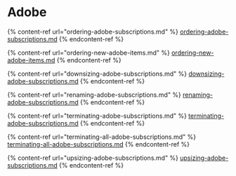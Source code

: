 # Adobe

{% content-ref url="ordering-adobe-subscriptions.md" %}
[ordering-adobe-subscriptions.md](ordering-adobe-subscriptions.md)
{% endcontent-ref %}

{% content-ref url="ordering-new-adobe-items.md" %}
[ordering-new-adobe-items.md](ordering-new-adobe-items.md)
{% endcontent-ref %}

{% content-ref url="downsizing-adobe-subscriptions.md" %}
[downsizing-adobe-subscriptions.md](downsizing-adobe-subscriptions.md)
{% endcontent-ref %}

{% content-ref url="renaming-adobe-subscriptions.md" %}
[renaming-adobe-subscriptions.md](renaming-adobe-subscriptions.md)
{% endcontent-ref %}

{% content-ref url="terminating-adobe-subscriptions.md" %}
[terminating-adobe-subscriptions.md](terminating-adobe-subscriptions.md)
{% endcontent-ref %}

{% content-ref url="terminating-all-adobe-subscriptions.md" %}
[terminating-all-adobe-subscriptions.md](terminating-all-adobe-subscriptions.md)
{% endcontent-ref %}

{% content-ref url="upsizing-adobe-subscriptions.md" %}
[upsizing-adobe-subscriptions.md](upsizing-adobe-subscriptions.md)
{% endcontent-ref %}
